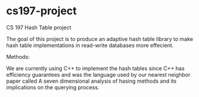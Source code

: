 # cs197-project
CS 197 Hash Table project

The goal of this project is to produce an adaptive hash table library to make
hash table implementations in read-write databases more effecient. 

Methods:

We are currently using C++ to implement the hash tables since C++ has efficiency 
guarantees and was the language used by our nearest neighbor paper called 
A seven dimensional analysis of hasing methods and its implications on the querying process. 
